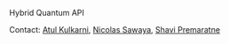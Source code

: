 Hybrid Quantum API 

Contact: [Atul Kulkarni](atul.kulkarni@intel.com), [Nicolas Sawaya](nicolas.sawaya@intel.com), [Shavi Premaratne](shavindra.premaratne@intel.com)

